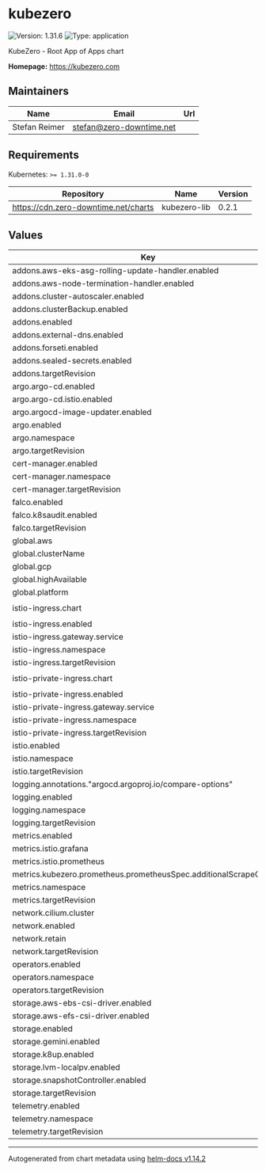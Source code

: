 # kubezero

![Version: 1.31.6](https://img.shields.io/badge/Version-1.31.6-informational?style=flat-square) ![Type: application](https://img.shields.io/badge/Type-application-informational?style=flat-square)

KubeZero - Root App of Apps chart

**Homepage:** <https://kubezero.com>

## Maintainers

| Name | Email | Url |
| ---- | ------ | --- |
| Stefan Reimer | <stefan@zero-downtime.net> |  |

## Requirements

Kubernetes: `>= 1.31.0-0`

| Repository | Name | Version |
|------------|------|---------|
| https://cdn.zero-downtime.net/charts | kubezero-lib | 0.2.1 |

## Values

| Key | Type | Default | Description |
|-----|------|---------|-------------|
| addons.aws-eks-asg-rolling-update-handler.enabled | bool | `false` |  |
| addons.aws-node-termination-handler.enabled | bool | `false` |  |
| addons.cluster-autoscaler.enabled | bool | `false` |  |
| addons.clusterBackup.enabled | bool | `false` |  |
| addons.enabled | bool | `true` |  |
| addons.external-dns.enabled | bool | `false` |  |
| addons.forseti.enabled | bool | `false` |  |
| addons.sealed-secrets.enabled | bool | `false` |  |
| addons.targetRevision | string | `"0.8.13"` |  |
| argo.argo-cd.enabled | bool | `false` |  |
| argo.argo-cd.istio.enabled | bool | `false` |  |
| argo.argocd-image-updater.enabled | bool | `false` |  |
| argo.enabled | bool | `false` |  |
| argo.namespace | string | `"argocd"` |  |
| argo.targetRevision | string | `"0.3.1"` |  |
| cert-manager.enabled | bool | `false` |  |
| cert-manager.namespace | string | `"cert-manager"` |  |
| cert-manager.targetRevision | string | `"0.9.12"` |  |
| falco.enabled | bool | `false` |  |
| falco.k8saudit.enabled | bool | `false` |  |
| falco.targetRevision | string | `"0.1.2"` |  |
| global.aws | object | `{}` |  |
| global.clusterName | string | `"zdt-trial-cluster"` |  |
| global.gcp | object | `{}` |  |
| global.highAvailable | bool | `false` |  |
| global.platform | string | `"aws"` |  |
| istio-ingress.chart | string | `"kubezero-istio-gateway"` |  |
| istio-ingress.enabled | bool | `false` |  |
| istio-ingress.gateway.service | object | `{}` |  |
| istio-ingress.namespace | string | `"istio-ingress"` |  |
| istio-ingress.targetRevision | string | `"0.24.3"` |  |
| istio-private-ingress.chart | string | `"kubezero-istio-gateway"` |  |
| istio-private-ingress.enabled | bool | `false` |  |
| istio-private-ingress.gateway.service | object | `{}` |  |
| istio-private-ingress.namespace | string | `"istio-ingress"` |  |
| istio-private-ingress.targetRevision | string | `"0.24.3"` |  |
| istio.enabled | bool | `false` |  |
| istio.namespace | string | `"istio-system"` |  |
| istio.targetRevision | string | `"0.24.3"` |  |
| logging.annotations."argocd.argoproj.io/compare-options" | string | `"ServerSideDiff=false"` |  |
| logging.enabled | bool | `false` |  |
| logging.namespace | string | `"logging"` |  |
| logging.targetRevision | string | `"0.8.14"` |  |
| metrics.enabled | bool | `false` |  |
| metrics.istio.grafana | object | `{}` |  |
| metrics.istio.prometheus | object | `{}` |  |
| metrics.kubezero.prometheus.prometheusSpec.additionalScrapeConfigs | list | `[]` |  |
| metrics.namespace | string | `"monitoring"` |  |
| metrics.targetRevision | string | `"0.11.0"` |  |
| network.cilium.cluster | object | `{}` |  |
| network.enabled | bool | `true` |  |
| network.retain | bool | `true` |  |
| network.targetRevision | string | `"0.5.7"` |  |
| operators.enabled | bool | `false` |  |
| operators.namespace | string | `"operators"` |  |
| operators.targetRevision | string | `"0.2.0"` |  |
| storage.aws-ebs-csi-driver.enabled | bool | `false` |  |
| storage.aws-efs-csi-driver.enabled | bool | `false` |  |
| storage.enabled | bool | `false` |  |
| storage.gemini.enabled | bool | `false` |  |
| storage.k8up.enabled | bool | `false` |  |
| storage.lvm-localpv.enabled | bool | `false` |  |
| storage.snapshotController.enabled | bool | `false` |  |
| storage.targetRevision | string | `"0.8.10"` |  |
| telemetry.enabled | bool | `false` |  |
| telemetry.namespace | string | `"telemetry"` |  |
| telemetry.targetRevision | string | `"0.4.1"` |  |

----------------------------------------------
Autogenerated from chart metadata using [helm-docs v1.14.2](https://github.com/norwoodj/helm-docs/releases/v1.14.2)
